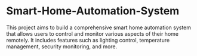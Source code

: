 # Smart-Home-Automation-System
This project aims to build a comprehensive smart home automation system that allows users to control and monitor various aspects of their home remotely. It includes features such as lighting control, temperature management, security monitoring, and more.
